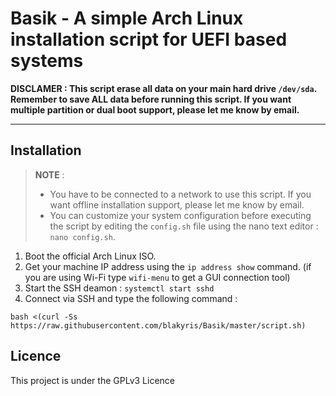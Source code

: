 # Basik - A simple Arch Linux installation script for UEFI based systems

**DISCLAMER : This script erase all data on your main hard drive  ``` /dev/sda ```. Remember to save ALL data before running this script.
If you want multiple partition or dual boot support, please let me know by email.**
_____________________________________________________________________________________________________________

## Installation

> **NOTE** : 
> - You have to be connected to a network to use this script. If you want offline installation support, please let me know by email.
> - You can customize your system configuration before executing the script by editing the ``` config.sh ``` file using the nano text editor : ``` nano config.sh ```.


1. Boot the official Arch Linux ISO.
2. Get your machine IP address using the ``` ip address show ``` command.
   (if you are using Wi-Fi type ``` wifi-menu ``` to get a GUI connection tool)
3. Start the SSH deamon : ``` systemctl start sshd ``` 
3. Connect via SSH and type the following command :

```
bash <(curl -Ss https://raw.githubusercontent.com/blakyris/Basik/master/script.sh)
```

## Licence

This project is under the GPLv3 Licence
